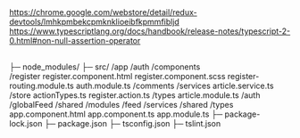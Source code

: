 ##
https://chrome.google.com/webstore/detail/redux-devtools/lmhkpmbekcpmknklioeibfkpmmfibljd
https://www.typescriptlang.org/docs/handbook/release-notes/typescript-2-0.html#non-null-assertion-operator

## 
├─ node_modules/
├─ src/
      /app
        /auth
          /components         
            /register
              register.component.html
              register.component.scss
              register-routing.module.ts
        auth.module.ts
           /comments
           /services
            article.service.ts
           /store
             actionTypes.ts
             register.action.ts
           /types
           article.module.ts
        /auth
        /globalFeed
        /shared
          /modules
          /feed
          /services
      /shared
        /types
      app.component.html
      app.component.ts
      app.module.ts
├─ package-lock.json
├─ package.json
├─ tsconfig.json
├─ tslint.json
